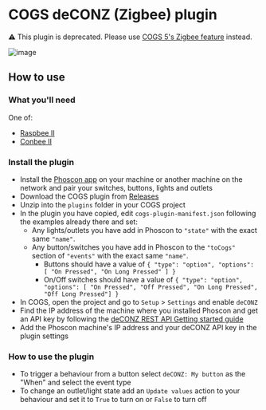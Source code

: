 # COGS deCONZ (Zigbee) plugin

⚠️ This plugin is deprecated. Please use [COGS 5's Zigbee feature](https://cogs.show/features) instead.

![image](https://user-images.githubusercontent.com/292958/201886256-f6557b12-8e2f-4bbe-a564-4e50643811a3.png)

## How to use

### What you'll need

One of:

- [Raspbee II](https://phoscon.de/en/raspbee2)
- [Conbee II](https://phoscon.de/en/conbee2/)

### Install the plugin

- Install the [Phoscon app](https://phoscon.de/en/app/doc) on your machine or another machine on the network and pair your switches, buttons, lights and outlets
- Download the COGS plugin from [Releases](https://github.com/clockwork-dog/cogs-plugin-deconz/releases/latest)
- Unzip into the `plugins` folder in your COGS project
- In the plugin you have copied, edit `cogs-plugin-manifest.json` following the examples already there and set:
  - Any lights/outlets you have add in Phoscon to `"state"` with the exact same `"name"`.
  - Any button/switches you have add in Phoscon to the `"toCogs"` section of `"events"` with the exact same `"name"`.
    - Buttons should have a value of `{ "type": "option", "options": [ "On Pressed", "On Long Pressed" ] }`
    - On/Off switches should have a value of `{ "type": "option", "options": [ "On Pressed", "Off Pressed", "On Long Pressed", "Off Long Pressed"] }`
- In COGS, open the project and go to `Setup` > `Settings` and enable `deCONZ`
- Find the IP address of the machine where you installed Phoscon and get an API key by following the [deCONZ REST API Getting started guide](https://dresden-elektronik.github.io/deconz-rest-doc/getting_started/)
- Add the Phoscon machine's IP address and your deCONZ API key in the plugin settings

### How to use the plugin

- To trigger a behaviour from a button select `deCONZ: My button` as the "When" and select the event type
- To change an outlet/light state add an `Update values` action to your behaviour and set it to `True` to turn on or `False` to turn off
